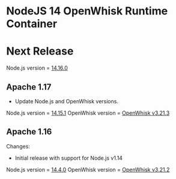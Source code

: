 <!--
#
# Licensed to the Apache Software Foundation (ASF) under one or more
# contributor license agreements.  See the NOTICE file distributed with
# this work for additional information regarding copyright ownership.
# The ASF licenses this file to You under the Apache License, Version 2.0
# (the "License"); you may not use this file except in compliance with
# the License.  You may obtain a copy of the License at
#
#     http://www.apache.org/licenses/LICENSE-2.0
#
# Unless required by applicable law or agreed to in writing, software
# distributed under the License is distributed on an "AS IS" BASIS,
# WITHOUT WARRANTIES OR CONDITIONS OF ANY KIND, either express or implied.
# See the License for the specific language governing permissions and
# limitations under the License.
#
-->

# NodeJS 14 OpenWhisk Runtime Container

# Next Release
Node.js version = [14.16.0](https://nodejs.org/en/blog/release/v14.16.0/)

## Apache 1.17
  - Update Node.js and OpenWhisk versions.

Node.js version = [14.15.1](https://nodejs.org/en/blog/release/v14.15.1/)
OpenWhisk version = [OpenWhisk v3.21.3](https://www.npmjs.com/package/openwhisk)

## Apache 1.16
Changes:
  - Initial release with support for Node.js v1.14

Node.js version = [14.4.0](https://nodejs.org/en/blog/release/v14.4.0/)
OpenWhisk version = [OpenWhisk v3.21.2](https://www.npmjs.com/package/openwhisk)

